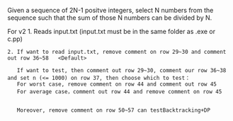 Given a sequence of 2N-1 positve integers, select N numbers from the sequence such that the sum of those N numbers can be divided by N.

For v2
	1. Reads input.txt (input.txt must be in the same folder as .exe or c.pp)   <Default>

	2. If want to read input.txt, remove comment on row 29~30 and comment out row 36~58   <Default>

  	   If want to test, then comment out row 29~30, comment our row 36~38 and set n (<= 1000) on row 37, then choose which to test：
	   For worst case, remove comment on row 44 and comment out row 45
	   For average case，comment out row 44 and remove comment on row 45


  	   Moreover, remove comment on row 50~57 can testBacktracking+DP
